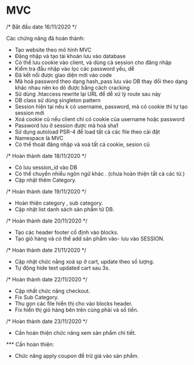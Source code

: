 # MVC

/* Bắt đầu date 16/11/2020 */

Các chứng năng đã hoàn thành:
- Tạo website theo mô hình MVC
- Đăng nhập và tạo tài khoản lưu vào database
- Có thể lưu cookie vào client, và dùng cả session cho đăng nhập
- Kiểm tra đầu nhập vào lọc các password yếu, dễ
- Đã kết nối được giao diện mới vào code
- Mã hoá password theo dạng hash_pass lưu vào DB thay đổi theo dạng khác nhau nên ko dò được bằng cách cracking
- Sử dùng .htaccess rewrite lại URL để dễ xử lý route sau này
- DB class sử dùng singleton pattern
- Session hiện tại nếu k có username, password, mà có cookie thì tự tạo session mới
- Xoá cookie cũ nếu client chỉ có cookie của username hoặc password
- Password lưu ở session được mã hoá sha1
- Sử dụng autoload PSR-4 để load tất cả các file theo cài đặt
- Namespace là MVC
- Có thể thoát đăng nhập và xoá tất cả cookie, sesion cũ

/* Hoàn thành date 18/11/2020 */

- Có lưu session_id vào DB
- Có thể chuyển nhiều ngôn ngữ khác . (chưa hoàn thiện tất cả các từ.)
- Cập nhật thêm Category.

/* Hoàn thành date 19/11/2020 */

- Hoàn thiện category , sub category. 
- Cập nhật list danh sách sản phẩm tử DB.

/* Hoàn thành date 20/11/2020 */

- Tạo các header footer cố định vào blocks.
- Tạo giỏ hàng và có thể add sản phẩm vào- lưu vào SESSION.

/* Hoàn thành date 21/11/2020 */

- Cập nhật chức nằng xoá sp ở cart, update theo số lượng.
- Tự động hide text updated cart sau 3s.

/* Hoàn thành date 22/11/2020 */

- Cập nhất chức năng checkout.
- Fix Sub Category.
- Thu gọn các file hiển thị cho vào blocks header.
- Fix hiển thị giỏ hàng bên trên cùng phải và số tiền.


/* Hoàn thành date 23/11/2020 */

- Cần hoàn thiện chức năng xem sản phẩm chi tiết.



*** Cần hoàn thiện:
- Chức năng apply coupon để trử giá vào sản phẩm.
